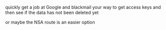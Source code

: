 quickly get a job at Google and blackmail your way to get access keys and then see if the data has not been deleted yet

or maybe the NSA route is an easier option
